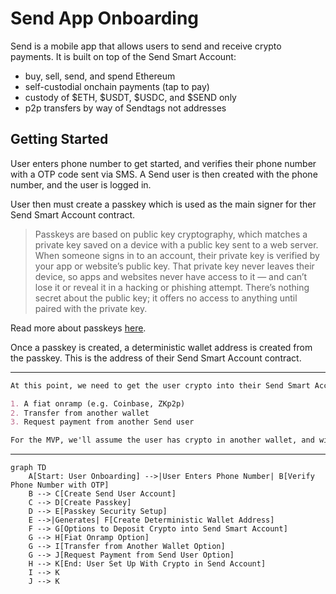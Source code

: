 # Send App Onboarding

Send is a mobile app that allows users to send and receive crypto payments. It is built on top of the Send Smart Account:

- buy, sell, send, and spend Ethereum
- self-custodial onchain payments (tap to pay)
- custody of $ETH, $USDT, $USDC, and $SEND only
- p2p transfers by way of Sendtags not addresses

## Getting Started

User enters phone number to get started, and verifies their phone number with a OTP code sent via SMS. A Send user is then created with the phone number, and the user is logged in.

User then must create a passkey which is used as the main signer for ther Send Smart Account contract.

> Passkeys are based on public key cryptography, which matches a private key saved on a device with a public key sent to a web server. When someone signs in to an account, their private key is verified by your app or website’s public key. That private key never leaves their device, so apps and websites never have access to it — and can’t lose it or reveal it in a hacking or phishing attempt. There’s nothing secret about the public key; it offers no access to anything until paired with the private key.

Read more about passkeys [here](https://developer.apple.com/news/?id=21mnmxow).

Once a passkey is created, a deterministic wallet address is created from the passkey. This is the address of their Send Smart Account contract.

-----

```md
At this point, we need to get the user crypto into their Send Smart Account contract. A couple of options here:

1. A fiat onramp (e.g. Coinbase, ZKp2p)
2. Transfer from another wallet
3. Request payment from another Send user

For the MVP, we'll assume the user has crypto in another wallet, and will transfer it to their Send Smart Account contract.
```

-----

```mermaid
graph TD
    A[Start: User Onboarding] -->|User Enters Phone Number| B[Verify Phone Number with OTP]
    B --> C[Create Send User Account]
    C --> D[Create Passkey]
    D --> E[Passkey Security Setup]
    E -->|Generates| F[Create Deterministic Wallet Address]
    F --> G[Options to Deposit Crypto into Send Smart Account]
    G --> H[Fiat Onramp Option]
    G --> I[Transfer from Another Wallet Option]
    G --> J[Request Payment from Send User Option]
    H --> K[End: User Set Up With Crypto in Send Account]
    I --> K
    J --> K
```
